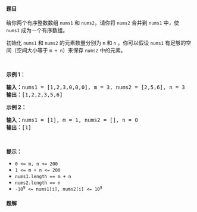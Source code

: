 #### 题目
<p>给你两个有序整数数组 <code>nums1</code><em> </em>和 <code>nums2</code>，请你将 <code>nums2</code><em> </em>合并到 <code>nums1</code><em> </em>中<em>，</em>使 <code>nums1</code><em> </em>成为一个有序数组。</p>

<p>初始化 <code>nums1</code> 和 <code>nums2</code> 的元素数量分别为 <code>m</code> 和 <code>n</code><em> </em>。你可以假设 <code>nums1</code><em> </em>有足够的空间（空间大小等于 <code>m + n</code>）来保存 <code>nums2</code> 中的元素。</p>

<p> </p>

<p><strong>示例 1：</strong></p>

<pre>
<strong>输入：</strong>nums1 = [1,2,3,0,0,0], m = 3, nums2 = [2,5,6], n = 3
<strong>输出：</strong>[1,2,2,3,5,6]
</pre>

<p><strong>示例 2：</strong></p>

<pre>
<strong>输入：</strong>nums1 = [1], m = 1, nums2 = [], n = 0
<strong>输出：</strong>[1]
</pre>

<p> </p>

<p><strong>提示：</strong></p>

<ul>
	<li><code>0 <= m, n <= 200</code></li>
	<li><code>1 <= m + n <= 200</code></li>
	<li><code>nums1.length == m + n</code></li>
	<li><code>nums2.length == n</code></li>
	<li><code>-10<sup>9</sup> <= nums1[i], nums2[i] <= 10<sup>9</sup></code></li>
</ul>


 #### 题解